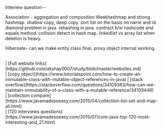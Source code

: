 Inteview question--

Association - aggregation and composition
Weekhashmap and strong hashmap.
shallow copy, deep copy.
sort list on the basis on name and id.
diamond problem in java.
rehashing in java.
contract b/w hashcode and equals method.
collision detect in hash map.
linkedlist vs array list when deletion is heavy.

Hibernate-
can we make entity class final.
proxy object internal working.

<br/>
| [Full website links](https://github.com/akshay0007/study/blob/master/websites.md)
<br/>
| [copy object](https://www.tutorialspoint.com/how-to-create-an-immutable-class-with-mutable-object-references-in-java) 
| [stack overflow](https://stackoverflow.com/questions/34109363/how-can-we-maintain-immutability-of-a-class-with-a-mutable-reference/34109446)
<br/>
| [collection compare](https://www.javamadesoeasy.com/2015/04/collection-list-set-and-map-all.html)
<br/>
| [120 interviews questions](https://www.javamadesoeasy.com/2015/07/core-java-top-120-most-interesting-and_21.html)
